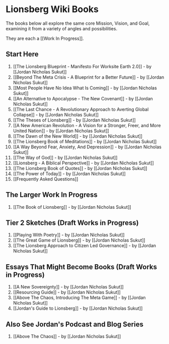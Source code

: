 # Lionsberg Wiki Books 

The books below all explore the same core Mission, Vision, and Goal, examining it from a variety of angles and possibilities. 

They are each a [[Work In Progress]]. 
## Start Here 

1. [[The Lionsberg Blueprint - Manifesto For Worksite Earth 2.0]] - by [[Jordan Nicholas Sukut]] 
2. [[Beyond The Meta Crisis - A Blueprint for a Better Future]] - by [[Jordan Nicholas Sukut]]    
3. [[Most People Have No Idea What Is Coming]] - by [[Jordan Nicholas Sukut]]  
4. [[An Alternative to Apocalypse - The New Covenant]] - by [[Jordan Nicholas Sukut]]  
5. [[The Last Chance - A Revolutionary Approach to Averting Global Collapse]] - by [[Jordan Nicholas Sukut]]   
6. [[The Theses of Lionsberg]] - by [[Jordan Nicholas Sukut]]
7. [[A New American Revolution - A Vision for a Stronger, Freer, and More United Nation]] - by [[Jordan Nicholas Sukut]]   
8. [[The Dawn of the New World]] - by [[Jordan Nicholas Sukut]]   
9. [[The Lionsberg Book of Meditations]] - by [[Jordan Nicholas Sukut]]   
10. [[A Way Beyond Fear, Anxiety, And Depression]]  - by [[Jordan Nicholas Sukut]] 
11. [[The Way of God]] - by [[Jordan Nicholas Sukut]]  
12. [[Lionsberg - A Biblical Perspective]] - by [[Jordan Nicholas Sukut]]  
13. [[The Lionsberg Book of Quotes]] - by [[Jordan Nicholas Sukut]]  
14. [[The Power of Today]] - by [[Jordan Nicholas Sukut]]  
15. [[Frequently Asked Questions]] 

## The Larger Work In Progress

1. [[The Book of Lionsberg]] -  by [[Jordan Nicholas Sukut]]  

## Tier 2 Sketches (Draft Works in Progress)

1. [[Playing With Poetry]] - by [[Jordan Nicholas Sukut]]  
2. [[The Great Game of Lionsberg]] - by [[Jordan Nicholas Sukut]]  
3. [[The Lionsberg Approach to Citizen Led Governance]] - by [[Jordan Nicholas Sukut]]  

## Essays That Might Become Books (Draft Works in Progress)

1. [[A New Sovereignty]] - by [[Jordan Nicholas Sukut]]  
2. [[Resourcing Guide]] - by [[Jordan Nicholas Sukut]]  
3. [[Above The Chaos, Introducing The Meta Game]] - by [[Jordan Nicholas Sukut]]  
4. [[Jordan's Guide to Lionsberg]] - by [[Jordan Nicholas Sukut]]  
## Also See Jordan's Podcast and Blog Series 

1. [[Above The Chaos]] - by [[Jordan Nicholas Sukut]]  

